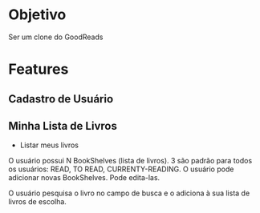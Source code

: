 # Objetivo
Ser um clone do GoodReads

# Features

## Cadastro de Usuário

## Minha Lista de Livros
  - Listar meus livros
  
O usuário possui N BookShelves (lista de livros). 3 são padrão para todos os usuários: READ, TO READ, CURRENTY-READING.
O usuário pode adicionar novas BookShelves. Pode edita-las.


O usuário pesquisa o livro no campo de busca e o adiciona à sua lista de livros de escolha.
